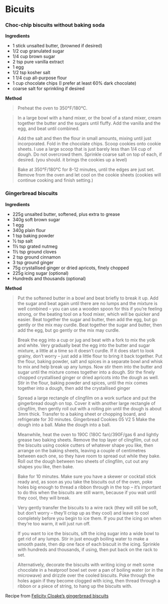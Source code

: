 # Bicuits

### Choc-chip biscuits without baking soda

**Ingredients**


* 1 stick unsalted butter, (browned if desired)
* 1/2 cup granulated sugar
* 1/4 cup brown sugar
* 2 tsp pure vanilla extract
* 1 egg
* 1/2 tsp kosher salt
* 1 1/4 cup all-purpose flour
* 1 cup chocolate chips (I prefer at least 60% dark chocolate)
* coarse salt for sprinkling if desired


**Method**

>Preheat the oven to 350&deg;F/180&deg;C.

>In a large bowl with a hand mixer, or the bowl of a stand mixer, cream together the butter and the sugars until fluffy. 
Add the vanilla and the egg, and beat until combined.

>Add the salt and then the flour in small amounts, mixing until just incorporated. Fold in the chocolate chips. 
Scoop cookies onto cookie sheets. I use a large scoop that is just barely less than 1/4 cup of dough. Do not overcrowd them. 
Sprinkle coarse salt on top of each, if desired. (you should. it brings the cookies up a level)

>Bake at 350&deg;F/180&deg;C for 8-12 minutes, until the edges are just set. 
Remove from the oven and let cool on the cookie sheets (cookies will continue cooking and finish setting.)


### Gingerbread biscuits

**Ingredients**


* 225g unsalted butter, softened, plus extra to grease
* 340g soft brown sugar
* 1 egg
* 340g plain flour
* 1 tsp baking powder
* &frac12; tsp salt
* 1&frac12; tsp grated nutmeg
* 1&frac12; tsp ground cloves
* 2 tsp ground cinnamon
* 3 tsp ground ginger
* 75g crystallised ginger or dried apricots, finely chopped
* 225g icing sugar (optional)
* Hundreds and thousands (optional)


**Method**

>Put the softened butter in a bowl and beat briefly to break it up. Add the sugar and beat again until there are no lumps and the mixture is well combined – you can use a wooden spoon for this if you’re feeling strong, or the beating tool on a food mixer, which will be quicker and easier.
Beat together the sugar and butter, then add the egg, but go gently or the mix may curdle.
Beat together the sugar and butter, then add the egg, but go gently or the mix may curdle.

>Break the egg into a cup or jug and beat with a fork to mix the yolk and white. Very gradually beat the egg into the butter and sugar mixture, a little at a time so it doesn’t curdle. If it does start to look grainy, don’t worry – just add a little flour to bring it back together.
Put the flour, baking powder, salt and spices in a separate bowl and whisk to mix and help break up any lumps. Now stir them into the butter and sugar until the mixture comes together into a dough. Stir the finely chopped crystallised ginger or dried apricots into the dough as well.
Stir in the flour, baking powder and spices, until the mix comes together into a dough, then add the crystallised ginger

>Spread a large rectangle of clingfilm on a work surface and put the gingerbread dough on top. Cover it with another large rectangle of clingfilm, then gently roll out with a rolling pin until the dough is about 3mm thick. Transfer to a baking sheet or chopping board, and refrigerate for 30 minutes.
Gingerbread Cookies 05 V2 5 Make the dough into a ball.
Make the dough into a ball.

>Meanwhile, heat the oven to 190C (180C fan)/390F/gas 6 and lightly grease two baking sheets. Remove the top layer of clingfilm, cut out the biscuits using cookie cutters of whatever shape you like, then arrange on the baking sheets, leaving a couple of centimetres between each one, so they have room to spread out while they bake.
Roll out the dough between two sheets of clingfilm, cut out any shapes you like, then bake.

>Bake for 10 minutes. Make sure you have a skewer or cocktail stick ready and, as soon as you take the biscuits out of the oven, poke holes big enough to thread a ribbon through in the top – it’s important to do this when the biscuits are still warm, because if you wait until they cool, they will break.

>Very gently transfer the biscuits to a wire rack (they will still be soft, but don’t worry – they’ll crisp up as they cool) and leave to cool completely before you begin to ice them. If you put the icing on when they’re too warm, it will just run off.

>If you want to ice the biscuits, sift the icing sugar into a wide bowl to get rid of any lumps. Stir in just enough boiling water to make a smooth paste, then dip one face of each biscuit in the icing. Sprinkle with hundreds and thousands, if using, then put back on the rack to set.

>Alternatively, decorate the biscuits with writing icing or melt some chocolate in a heatproof bowl set over a pan of boiling water (or in the microwave) and drizzle over the cooled biscuits. Poke through the holes again if they become clogged with icing, then thread through a ribbon or a piece of string, to hang up the biscuits with.

Recipe from [Felicity Cloake’s gingerbread biscuits]()